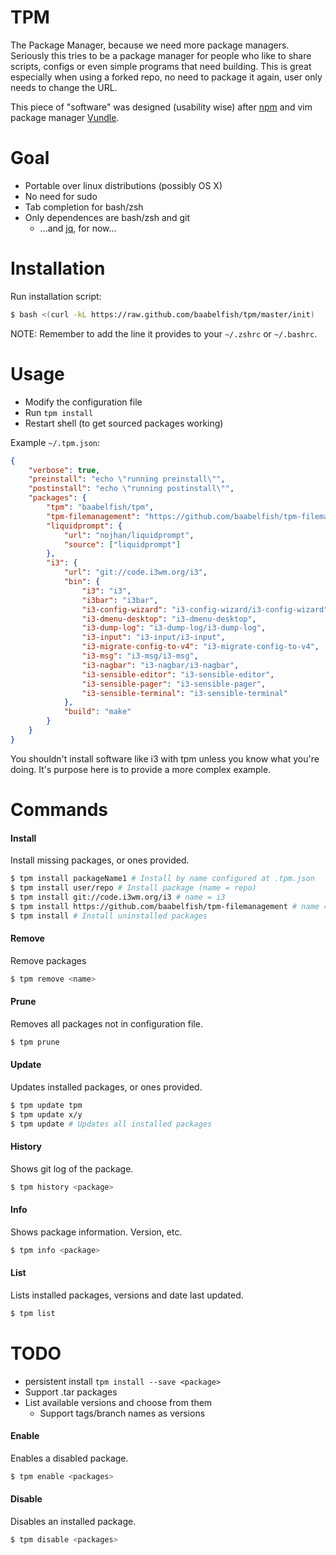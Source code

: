 TPM
===

The Package Manager, because we need more package managers. Seriously this tries
to be a package manager for people who like to share scripts, configs or even
simple programs that need building. This is great especially when using a forked
repo, no need to package it again, user only needs to change the URL.

This piece of "software" was designed (usability wise) after [npm](https://npmjs.org) and vim package manager
[Vundle](https://github.com/gmarik/vundle).

# Goal
- Portable over linux distributions (possibly OS X)
- No need for sudo
- Tab completion for bash/zsh
- Only dependences are bash/zsh and git
  - ...and [jq](http://stedolan.github.io/jq/), for now...

# Installation
Run installation script:
```bash
$ bash <(curl -kL https://raw.github.com/baabelfish/tpm/master/init)
```

NOTE: Remember to add the line it provides to your ``~/.zshrc`` or ``~/.bashrc``.

# Usage
- Modify the configuration file
- Run ``tpm install``
- Restart shell (to get sourced packages working)

Example ``~/.tpm.json``:
```json
{
    "verbose": true,
    "preinstall": "echo \"running preinstall\"",
    "postinstall": "echo \"running postinstall\"",
    "packages": {
        "tpm": "baabelfish/tpm",
        "tpm-filemanagement": "https://github.com/baabelfish/tpm-filemanagement",
        "liquidprompt": {
            "url": "nojhan/liquidprompt",
            "source": ["liquidprompt"]
        },
        "i3": {
            "url": "git://code.i3wm.org/i3",
            "bin": {
                "i3": "i3",
                "i3bar": "i3bar",
                "i3-config-wizard": "i3-config-wizard/i3-config-wizard",
                "i3-dmenu-desktop": "i3-dmenu-desktop",
                "i3-dump-log": "i3-dump-log/i3-dump-log",
                "i3-input": "i3-input/i3-input",
                "i3-migrate-config-to-v4": "i3-migrate-config-to-v4",
                "i3-msg": "i3-msg/i3-msg",
                "i3-nagbar": "i3-nagbar/i3-nagbar",
                "i3-sensible-editor": "i3-sensible-editor",
                "i3-sensible-pager": "i3-sensible-pager",
                "i3-sensible-terminal": "i3-sensible-terminal"
            },
            "build": "make"
        }
    }
}
```

You shouldn't install software like i3 with tpm unless you know what you're
doing. It's purpose here is to provide a more complex example.

# Commands

#### Install
Install missing packages, or ones provided.
```bash
$ tpm install packageName1 # Install by name configured at .tpm.json
$ tpm install user/repo # Install package (name = repo)
$ tpm install git://code.i3wm.org/i3 # name = i3
$ tpm install https://github.com/baabelfish/tpm-filemanagement # name = tpm-filemanagement
$ tpm install # Install uninstalled packages
```

#### Remove
Remove packages
```bash
$ tpm remove <name>
```

#### Prune
Removes all packages not in configuration file.
```bash
$ tpm prune
```

#### Update
Updates installed packages, or ones provided.
```bash
$ tpm update tpm
$ tpm update x/y
$ tpm update # Updates all installed packages
```

#### History
Shows git log of the package.
```bash
$ tpm history <package>
```

#### Info
Shows package information. Version, etc.
```bash
$ tpm info <package>
```

#### List
Lists installed packages, versions and date last updated.
```bash
$ tpm list
```

# TODO
- persistent install `` tpm install --save <package> ``
- Support .tar packages
- List available versions and choose from them
  - Support tags/branch names as versions

#### Enable
Enables a disabled package.
```bash
$ tpm enable <packages>
```

#### Disable
Disables an installed package.
```bash
$ tpm disable <packages>
```
